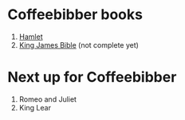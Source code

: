 



# Coffeebibber books

1. [Hamlet](https://coffeebibber/macbeth)
2. [King James Bible](https://coffeebibber/bible) (not complete yet)

# Next up for Coffeebibber

1. Romeo and Juliet
2. King Lear

